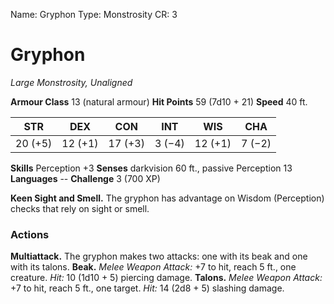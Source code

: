 Name: Gryphon
Type: Monstrosity
CR: 3

# Gryphon
_Large Monstrosity, Unaligned_

**Armour Class** 13 (natural armour)
**Hit Points** 59 (7d10 + 21)
**Speed** 40 ft.

| STR     | DEX     | CON     | INT     | WIS     | CHA     |
|---------|---------|---------|---------|---------|---------|
| 20 (+5) | 12 (+1) | 17 (+3) | 3 (−4)  | 12 (+1) | 7 (−2)  |

**Skills** Perception +3
**Senses** darkvision 60 ft., passive Perception 13
**Languages** --
**Challenge** 3 (700 XP)

**Keen Sight and Smell.** The gryphon has advantage on Wisdom (Perception) checks that rely on sight or smell.

### Actions 
**Multiattack.** The gryphon makes two attacks: one with its beak and one with its talons.
**Beak.** _Melee Weapon Attack:_ +7 to hit, reach 5 ft., one creature. _Hit:_ 10 (1d10 + 5) piercing damage.
**Talons.** _Melee Weapon Attack:_ +7 to hit, reach 5 ft., one target. _Hit:_ 14 (2d8 + 5) slashing damage.